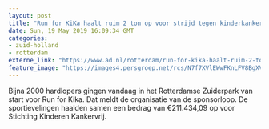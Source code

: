 ```yaml
---
layout: post
title: "Run for KiKa haalt ruim 2 ton op voor strijd tegen kinderkanker"
date: Sun, 19 May 2019 16:09:34 GMT
categories: 
- zuid-holland 
- rotterdam 
externe_link: "https://www.ad.nl/rotterdam/run-for-kika-haalt-ruim-2-ton-op-voor-strijd-tegen-kinderkanker~a4a1bc74/"
feature_image: "https://images4.persgroep.net/rcs/N7f7XVlEWwFKnLFV8BgXVdjJoJc/diocontent/148767855/_fitwidth/400/?appId=21791a8992982cd8da851550a453bd7f&quality=0.7"
---
```


Bijna 2000 hardlopers gingen vandaag in het Rotterdamse Zuiderpark van start voor Run for Kika. Dat meldt de organisatie van de sponsorloop. De sportievelingen haalden samen een bedrag van €211.434,09 op voor Stichting Kinderen Kankervrij.
